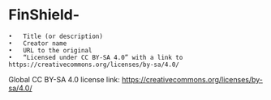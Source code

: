 # FinShield-


	•	Title (or description)
	•	Creator name
	•	URL to the original
	•	“Licensed under CC BY‑SA 4.0” with a link to https://creativecommons.org/licenses/by-sa/4.0/


Global CC BY-SA 4.0 license link: https://creativecommons.org/licenses/by-sa/4.0/

